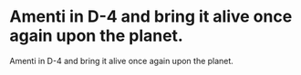 # Amenti in D-4 and bring it alive once again upon the planet.

Amenti in D-4 and bring it alive once again upon the planet.